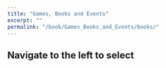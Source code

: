 ```yaml
---
title: "Games, Books and Events"
excerpt: ""
permalink: "/book/Games_Books_and_Events/books/"
---
```


## Navigate to the left to select

